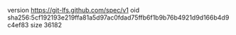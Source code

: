 version https://git-lfs.github.com/spec/v1
oid sha256:5cf192193e219ffa81a5d97ac0fdad75ffb6f1b9b76b4921d9d166b4d9c4ef83
size 36182
